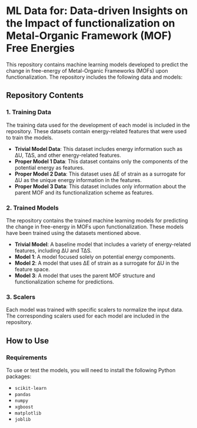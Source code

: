 # ML Data for: Data-driven Insights on the Impact of functionalization on Metal-Organic Framework (MOF) Free Energies

This repository contains machine learning models developed to predict the change in free-energy of Metal-Organic Frameworks (MOFs) upon functionalization. The repository includes the following data and models:

## Repository Contents

### 1. **Training Data**
The training data used for the development of each model is included in the repository. These datasets contain energy-related features that were used to train the models.

- **Trivial Model Data**: This dataset includes energy information such as ∆U, T∆S, and other energy-related features.
- **Proper Model 1 Data**: This dataset contains only the components of the potential energy as features.
- **Proper Model 2 Data**: This dataset uses ∆E of strain as a surrogate for ∆U as the unique energy information in the features.
- **Proper Model 3 Data**: This dataset includes only information about the parent MOF and its functionalization scheme as features.

### 2. **Trained Models**
The repository contains the trained machine learning models for predicting the change in free-energy in MOFs upon functionalization. These models have been trained using the datasets mentioned above.

- **Trivial Model**: A baseline model that includes a variety of energy-related features, including ∆U and T∆S.
- **Model 1**: A model focused solely on potential energy components.
- **Model 2**: A model that uses ∆E of strain as a surrogate for ∆U in the feature space.
- **Model 3**: A model that uses the parent MOF structure and functionalization scheme for predictions.

### 3. **Scalers**
Each model was trained with specific scalers to normalize the input data. The corresponding scalers used for each model are included in the repository.

## How to Use

### Requirements
To use or test the models, you will need to install the following Python packages:
- `scikit-learn`
- `pandas`
- `numpy`
- `xgboost`
- `matplotlib`
- `joblib`
